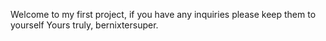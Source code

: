 Welcome to my first project, if you have any inquiries please keep them to yourself
Yours truly,
bernixtersuper.
